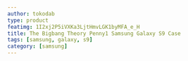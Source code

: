 ```yaml
---
author: tokodab
type: product
featimg: 1I2xj2P5iVXKa3LjtHmvLGK1byMFA_e_H
title: The Bigbang Theory Penny1 Samsung Galaxy S9 Case
tags: [samsung, galaxy, s9]
category: [samsung]
---
```

